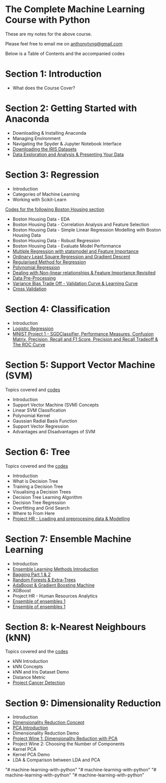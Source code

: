 # The Complete Machine Learning Course with Python

These are my notes for the above course. 

Please feel free to email me on anthonytyng@gmail.com

Below is a Table of Contents and the accompanied codes

# Section 1: Introduction
* What does the Course Cover?

# Section 2: Getting Started with Anaconda
* Downloading & Installing Anaconda
* Managing Environment
* Navigating the Spyder & Jupyter Notebook Interface
* [Downloading the IRIS Datasets](https://nbviewer.jupyter.org/github/anthonyng2/Machine-Learning/blob/master/02%20Hello%20World.ipynb)
* [Data Exploration and Analysis & Presenting Your Data](https://nbviewer.jupyter.org/github/anthonyng2/Machine-Learning/blob/master/02%20Iris%20Project.ipynb)

# Section 3: Regression
* Introduction
* Categories of Machine Learning
* Working with Scikit-Learn

[Codes for the following Boston Housing section](https://nbviewer.jupyter.org/github/anthonyng2/Machine-Learning/blob/master/03%20Boston%20Housing%20Price%20Prediction.ipynb)
* Boston Housing Data - EDA
* Boston Housing Data - Correlation Analysis and Feature Selection
* Boston Housing Data - Simple Linear Regression Modelling with Boston Housing Data
* Boston Housing Data - Robust Regression
* Boston Housing Data - Evaluate Model Performance
* [Multiple Regression with statsmodel and Feature Importance](https://nbviewer.jupyter.org/github/anthonyng2/Machine-Learning/blob/master/03%20Multiple%20Regression.ipynb)
* [Ordinary Least Square Regression and Gradient Descent](https://nbviewer.jupyter.org/github/anthonyng2/Machine-Learning/blob/master/03%20Gradient%20Descent.ipynb)
* [Regularised Method for Regression](https://nbviewer.jupyter.org/github/anthonyng2/Machine-Learning/blob/master/03%20Regularized%20Regression.ipynb)
* [Polynomial Regression](https://nbviewer.jupyter.org/github/anthonyng2/Machine-Learning/blob/master/03%20Polynomial%20Regression.ipynb)
* [Dealing with Non-linear relationships & Feature Importance Revisited](https://nbviewer.jupyter.org/github/anthonyng2/Machine-Learning/blob/master/03%20Nonlinear%20Relationships.ipynb)
* [Data Pre-Processing](https://nbviewer.jupyter.org/github/anthonyng2/Machine-Learning/blob/master/03%20Data%20Pre-processing.ipynb)
* [Variance Bias Trade Off - Validation Curve & Learning Curve](https://nbviewer.jupyter.org/github/anthonyng2/Machine-Learning/blob/master/03%20Variance-Bias%20Tradeoff.ipynb)
* [Cross Validation](https://nbviewer.jupyter.org/github/anthonyng2/Machine-Learning/blob/master/03%20Cross%20Validation.ipynb)

# Section 4: Classification
* Introduction
* [Logistic Regression](https://nbviewer.jupyter.org/github/anthonyng2/Machine-Learning/blob/master/04%20Logistic%20Regression.ipynb)
* [MNIST Project 1 - SGDClassifier, Performance Measures, Confusion Matrix, Precision, Recall and F1 Score, Precision and Recall Tradeoff & The ROC Curve](https://nbviewer.jupyter.org/github/anthonyng2/Machine-Learning/blob/master/04%20MNIST.ipynb)

# Section 5: Support Vector Machine (SVM)
Topics covered and [codes](https://nbviewer.jupyter.org/github/anthonyng2/Machine-Learning/blob/master/05%20Support%20Vector%20Machine.ipynb)
* Introduction
* Support Vector Machine (SVM) Concepts
* Linear SVM Classification
* Polynomial Kernel
* Gaussian Radial Basis Function
* Support Vector Regression
* Advantages and Disadvantages of SVM

# Section 6: Tree
Topics covered and the [codes](https://nbviewer.jupyter.org/github/anthonyng2/Machine-Learning/blob/master/06%20Tree.ipynb)
* Introduction
* What is Decision Tree
* Training a Decision Tree
* Visualising a Decision Trees
* Decision Tree Learning Algorithm
* Decision Tree Regression
* Overfitting and Grid Search
* Where to From Here
* [Project HR - Loading and preprocesing data & Modelling](https://nbviewer.jupyter.org/github/anthonyng2/Machine-Learning/blob/master/06%20Project%20HR.ipynb)

# Section 7: Ensemble Machine Learning
* Introduction
* [Ensemble Learning Methods Introduction](https://nbviewer.jupyter.org/github/anthonyng2/Machine-Learning/blob/master/07%20Ensemble%20Methods%201%20-%20Ensemble%20Learning%20Methods%20Introduction.ipynb)
* [Bagging Part 1 & 2](https://nbviewer.jupyter.org/github/anthonyng2/Machine-Learning/blob/master/07%20Ensemble%20Methods%202%20-%20Bagging%20Machine%20Learning%20Algorithm.ipynb)
* [Random Forests & Extra-Trees](https://nbviewer.jupyter.org/github/anthonyng2/Machine-Learning/blob/master/07%20Ensemble%20Methods%203%20-%20Random%20Forest%20and%20Extra-Trees.ipynb)
* [AdaBoost & Gradient Boosting Machine](https://nbviewer.jupyter.org/github/anthonyng2/Machine-Learning/blob/master/07%20Ensemble%20Methods%204%20-%20AdaBoost%20%26%20Gradient%20Boosting%20Machine.ipynb)
* XGBoost
* Project HR - Human Resources Analytics
* [Ensemble of ensembles 1](https://nbviewer.jupyter.org/github/anthonyng2/Machine-Learning/blob/master/07%20Ensemble%20of%20Ensembles%201.ipynb)
* [Ensemble of ensembles 1](https://nbviewer.jupyter.org/github/anthonyng2/Machine-Learning/blob/master/07%20Ensemble%20of%20Ensembles%202.ipynb)

# Section 8: k-Nearest Neighbours (kNN)
Topics covered and the [codes](https://nbviewer.jupyter.org/github/anthonyng2/Machine-Learning/blob/master/08%20k-Nearest%20Neighbor%20%28KNN%29.ipynb)
* kNN Introduction
* kNN Concepts
* kNN and Iris Dataset Demo
* Distance Metric
* [Project Cancer Detection](https://nbviewer.jupyter.org/github/anthonyng2/Machine-Learning/blob/master/08%20Project%20Cancer%20Detection.ipynb)

# Section 9: Dimensionality Reduction
* Introduction
* [Dimensionality Reduction Concept](https://nbviewer.jupyter.org/github/anthonyng2/Machine-Learning/blob/master/09%20Dimensionality%20Reduction.ipynb)
* [PCA Introduction](https://nbviewer.jupyter.org/github/anthonyng2/Machine-Learning/blob/master/09%20Principal%20Component%20Analysis%20(PCA)%20.ipynb)
* Dimensionality Reduction Demo
* [Project Wine 1: Dimensionality Reduction with PCA](https://nbviewer.jupyter.org/github/anthonyng2/Machine-Learning/blob/master/09%20Project%20Wine.ipynb)
* Project Wine 2: Choosing the Number of Components
* Kernel PCA
* Kernel PCA Demo
* LDA & Comparison between LDA and PCA

"# machine-learning-with-python" 
"# machine-learning-with-python" 
"# machine-learning-with-python" 
"# machine-learning-with-python" 
